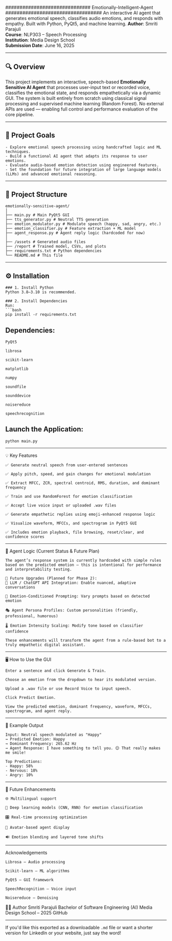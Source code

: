############################## Emotionally-Intelligent-Agent ##################################
An interactive AI agent that generates emotional speech, classifies audio emotions, and responds with empathy. Built with Python, PyQt5, and machine learning.
    **Author**: Smriti Parajuli  
    **Course**: NLP303 – Speech Processing  
    **Institution**: Media Design School  
    **Submission Date**: June 16, 2025  

---

## 🔍 Overview

This project implements an interactive, speech-based **Emotionally Sensitive AI Agent** that processes user-input text or recorded voice, classifies the emotional state, and responds empathetically via a dynamic GUI.
The system is built entirely from scratch using classical signal processing and supervised machine learning (Random Forest). No external APIs are used — enabling full control and performance evaluation of the core pipeline.

---

## 🧠 Project Goals

    - Explore emotional speech processing using handcrafted logic and ML techniques.
    - Build a functional AI agent that adapts its response to user emotions.
    - Evaluate audio-based emotion detection using engineered features.
    - Set the foundation for future integration of large language models (LLMs) and advanced emotional reasoning.

---

## 📂 Project Structure
    emotionally-sensitive-agent/
    │
    ├── main.py # Main PyQt5 GUI
    ├── tts_generator.py # Neutral TTS generation
    ├── emotion_modulator.py # Modulate speech (happy, sad, angry, etc.)
    ├── emotion_classifier.py # Feature extraction + ML model
    ├── agent_response.py # Agent reply logic (hardcoded for now)
    │
    ├── /assets # Generated audio files
    ├── /report # Trained model, CSVs, and plots
    ├── requirements.txt # Python dependencies
    └── README.md # This file

---

## ⚙️ Installation

    ### 1. Install Python  
    Python 3.8–3.10 is recommended.
    
    ### 2. Install Dependencies  
    Run:
    ```bash
    pip install -r requirements.txt

## Dependencies:
    PyQt5
    
    librosa
    
    scikit-learn
    
    matplotlib
    
    numpy
    
    soundfile
    
    sounddevice
    
    noisereduce
    
    speechrecognition

## Launch the Application:
    python main.py

---

💡 Key Features

    ✅ Generate neutral speech from user-entered sentences
    
    ✅ Apply pitch, speed, and gain changes for emotional modulation
    
    ✅ Extract MFCC, ZCR, spectral centroid, RMS, duration, and dominant frequency
    
    ✅ Train and use RandomForest for emotion classification
    
    ✅ Accept live voice input or uploaded .wav files
    
    ✅ Generate empathetic replies using emoji-enhanced response logic
    
    ✅ Visualize waveform, MFCCs, and spectrogram in PyQt5 GUI
    
    ✅ Includes emotion playback, file browsing, reset/clear, and confidence scores

---

🤖 Agent Logic (Current Status & Future Plan)

    The agent’s response system is currently hardcoded with simple rules based on the predicted emotion — this is intentional for performance and interpretability testing.
    
    🔭 Future Upgrades (Planned for Phase 2):
    🔌 LLM / ChatGPT API Integration: Enable nuanced, adaptive conversations
    
    🧠 Emotion-Conditioned Prompting: Vary prompts based on detected emotion
    
    🎭 Agent Persona Profiles: Custom personalities (friendly, professional, humorous)
    
    🌡️ Emotion Intensity Scaling: Modify tone based on classifier confidence
    
    These enhancements will transform the agent from a rule-based bot to a truly empathetic digital assistant.
---

🖥️ How to Use the GUI

    Enter a sentence and click Generate & Train.
    
    Choose an emotion from the dropdown to hear its modulated version.
    
    Upload a .wav file or use Record Voice to input speech.
    
    Click Predict Emotion.
    
    View the predicted emotion, dominant frequency, waveform, MFCCs, spectrogram, and agent reply.
---

📌 Example Output
    
    Input: Neutral speech modulated as "Happy"
    → Predicted Emotion: Happy
    → Dominant Frequency: 265.62 Hz
    → Agent Response: I have something to tell you. 😊 That really makes me smile!
    
    Top Predictions:
    - Happy: 58%
    - Nervous: 18%
    - Angry: 10%
    
---
🚀 Future Enhancements

    🌐 Multilingual support
    
    🧠 Deep learning models (CNN, RNN) for emotion classification
    
    🎛️ Real-time processing optimization
    
    👤 Avatar-based agent display
    
    🔊 Emotion blending and layered tone shifts

---
 Acknowledgements
 
    Librosa – Audio processing
    
    Scikit-learn – ML algorithms
    
    PyQt5 – GUI framework
    
    SpeechRecognition – Voice input
    
    Noisereduce – Denoising   
    
👩‍💻 Author
Smriti Parajuli
Bachelor of Software Engineering (AI)
Media Design School – 2025
GitHub

---

If you'd like this exported as a downloadable `.md` file or want a shorter version for LinkedIn or your website, just say the word!
